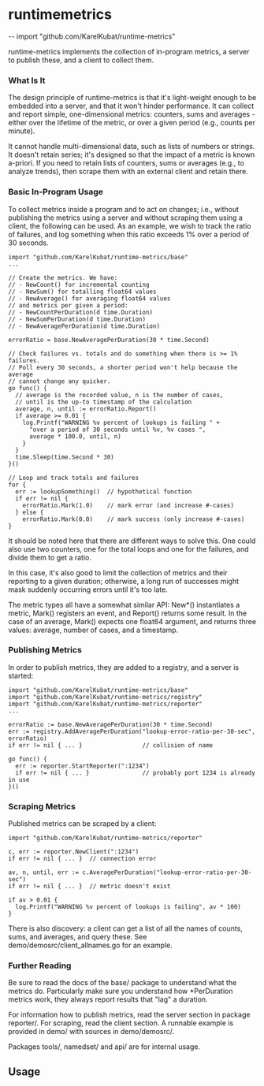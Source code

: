 # runtimemetrics
--
    import "github.com/KarelKubat/runtime-metrics"

runtime-metrics implements the collection of in-program metrics, a server to
publish these, and a client to collect them.


### What Is It

The design principle of runtime-metrics is that it's light-weight enough to be
embedded into a server, and that it won't hinder performance. It can collect and
report simple, one-dimensional metrics: counters, sums and averages - either
over the lifetime of the metric, or over a given period (e.g., counts per
minute).

It cannot handle multi-dimensional data, such as lists of numbers or strings. It
doesn't retain series; it's designed so that the impact of a metric is known
a-priori. If you need to retain lists of counters, sums or averages (e.g., to
analyze trends), then scrape them with an external client and retain there.


### Basic In-Program Usage

To collect metrics inside a program and to act on changes; i.e., without
publishing the metrics using a server and without scraping them using a client,
the following can be used. As an example, we wish to track the ratio of
failures, and log something when this ratio exceeds 1% over a period of 30
seconds.

    import "github.com/KarelKubat/runtime-metrics/base"
    ...

    // Create the metrics. We have:
    // - NewCount() for incremental counting
    // - NewSum() for totalling float64 values
    // - NewAverage() for averaging float64 values
    // and metrics per given a period:
    // - NewCountPerDuration(d time.Duration)
    // - NewSumPerDuration(d time.Duration)
    // - NewAveragePerDuration(d time.Duration)

    errorRatio = base.NewAveragePerDuration(30 * time.Second)

    // Check failures vs. totals and do something when there is >= 1% failures.
    // Poll every 30 seconds, a shorter period won't help because the average
    // cannot change any quicker.
    go func() {
      // average is the recorded value, n is the number of cases,
      // until is the up-to timestamp of the calculation
      average, n, until := errorRatio.Report()
      if average >= 0.01 {
        log.Printf("WARNING %v percent of lookups is failing " +
          "over a period of 30 seconds until %v, %v cases ",
          average * 100.0, until, n)
        }
      }
      time.Sleep(time.Second * 30)
    }()

    // Loop and track totals and failures
    for {
      err := lookupSomething()  // hypothetical function
      if err != nil {
        errorRatio.Mark(1.0)    // mark error (and increase #-cases)
      } else {
        errorRatio.Mark(0.0)    // mark success (only increase #-cases)
    }

It should be noted here that there are different ways to solve this. One could
also use two counters, one for the total loops and one for the failures, and
divide them to get a ratio.

In this case, it's also good to limit the collection of metrics and their
reporting to a given duration; otherwise, a long run of successes might mask
suddenly occurring errors until it's too late.

The metric types all have a somewhat similar API: New*() instantiates a metric,
Mark() registers an event, and Report() returns some result. In the case of an
average, Mark() expects one float64 argument, and returns three values: average,
number of cases, and a timestamp.


### Publishing Metrics

In order to publish metrics, they are added to a registry, and a server is
started:

    import "github.com/KarelKubat/runtime-metrics/base"
    import "github.com/KarelKubat/runtime-metrics/registry"
    import "github.com/KarelKubat/runtime-metrics/reporter"
    ...

    errorRatio := base.NewAveragePerDuration(30 * time.Second)
    err := registry.AddAveragePerDuration("lookup-error-ratio-per-30-sec", errorRatio)
    if err != nil { ... }                 // collision of name

    go func() {
      err := reporter.StartReporter(":1234")
      if err != nil { ... }               // probably port 1234 is already in use
    }()


### Scraping Metrics

Published metrics can be scraped by a client:

    import "github.com/KarelKubat/runtime-metrics/reporter"

    c, err := reporter.NewClient(":1234")
    if err != nil { ... }  // connection error

    av, n, until, err := c.AveragePerDuration("lookup-error-ratio-per-30-sec")
    if err != nil { ... }  // metric doesn't exist

    if av > 0.01 {
      log.Printf("WARNING %v percent of lookups is failing", av * 100)
    }

There is also discovery: a client can get a list of all the names of counts,
sums, and averages, and query these. See demo/demosrc/client_allnames.go for an
example.


### Further Reading

Be sure to read the docs of the base/ package to understand what the metrics do.
Particularly make sure you understand how *PerDuration metrics work, they always
report results that "lag" a duration.

For information how to publish metrics, read the server section in package
reporter/. For scraping, read the client section. A runnable example is provided
in demo/ with sources in demo/demosrc/.

Packages tools/, namedset/ and api/ are for internal usage.

## Usage
